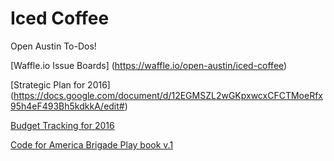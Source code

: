# Iced Coffee

Open Austin To-Dos!

[Waffle.io Issue Boards]
(https://waffle.io/open-austin/iced-coffee)

[Strategic Plan for 2016]
(https://docs.google.com/document/d/12EGMSZL2wGKpxwcxCFCTMoeRfx95h4eF493Bh5kdkkA/edit#)

[Budget Tracking for 2016](https://docs.google.com/spreadsheets/d/1r09ttR56hAUi_h5tZOxKQONG4D_WTcEaYHLLA2PCaMA/edit?usp=sharing)

[Code for America Brigade Play book v.1](http://www.codeforamerica.org/brigade/static/playbook_v1_nov2015.pdf)
